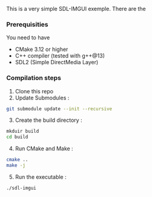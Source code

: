 This is a very simple SDL-IMGUI exemple. 
There are the

### Prerequisities
You need to have 
- CMake 3.12 or higher
- C++ compiler (tested with g++@13)
- SDL2 (Simple DirectMedia Layer)

### Compilation steps
1. Clone this repo
2. Update Submodules :
```bash 
git submodule update --init --recursive
```
3. Create the build directory :
```bash 
mkduir build
cd build
```
4. Run CMake and Make :
```bash 
cmake ..
make -j
```
5. Run the executable : 
```bash 
./sdl-imgui
```


